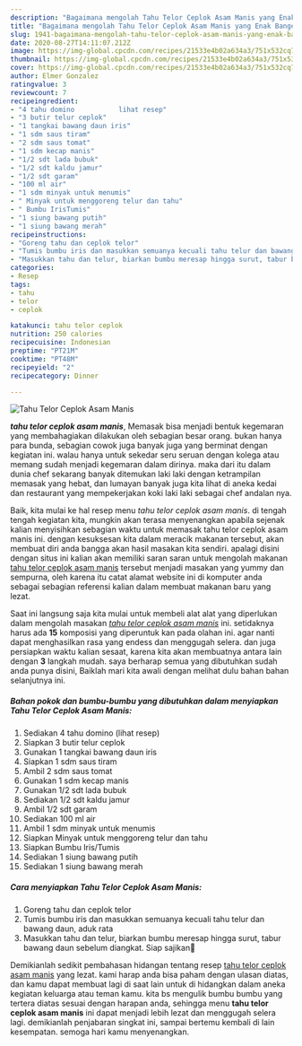 ```yaml
---
description: "Bagaimana mengolah Tahu Telor Ceplok Asam Manis yang Enak Banget"
title: "Bagaimana mengolah Tahu Telor Ceplok Asam Manis yang Enak Banget"
slug: 1941-bagaimana-mengolah-tahu-telor-ceplok-asam-manis-yang-enak-banget
date: 2020-08-27T14:11:07.212Z
image: https://img-global.cpcdn.com/recipes/21533e4b02a634a3/751x532cq70/tahu-telor-ceplok-asam-manis-foto-resep-utama.jpg
thumbnail: https://img-global.cpcdn.com/recipes/21533e4b02a634a3/751x532cq70/tahu-telor-ceplok-asam-manis-foto-resep-utama.jpg
cover: https://img-global.cpcdn.com/recipes/21533e4b02a634a3/751x532cq70/tahu-telor-ceplok-asam-manis-foto-resep-utama.jpg
author: Elmer Gonzalez
ratingvalue: 3
reviewcount: 7
recipeingredient:
- "4 tahu domino           lihat resep"
- "3 butir telur ceplok"
- "1 tangkai bawang daun iris"
- "1 sdm saus tiram"
- "2 sdm saus tomat"
- "1 sdm kecap manis"
- "1/2 sdt lada bubuk"
- "1/2 sdt kaldu jamur"
- "1/2 sdt garam"
- "100 ml air"
- "1 sdm minyak untuk menumis"
- " Minyak untuk menggoreng telur dan tahu"
- " Bumbu IrisTumis"
- "1 siung bawang putih"
- "1 siung bawang merah"
recipeinstructions:
- "Goreng tahu dan ceplok telor"
- "Tumis bumbu iris dan masukkan semuanya kecuali tahu telur dan bawang daun, aduk rata"
- "Masukkan tahu dan telur, biarkan bumbu meresap hingga surut, tabur bawang daun sebelum diangkat. Siap sajikan🙏"
categories:
- Resep
tags:
- tahu
- telor
- ceplok

katakunci: tahu telor ceplok 
nutrition: 250 calories
recipecuisine: Indonesian
preptime: "PT21M"
cooktime: "PT48M"
recipeyield: "2"
recipecategory: Dinner

---
```



![Tahu Telor Ceplok Asam Manis](https://img-global.cpcdn.com/recipes/21533e4b02a634a3/751x532cq70/tahu-telor-ceplok-asam-manis-foto-resep-utama.jpg)

<b><i>tahu telor ceplok asam manis</i></b>, Memasak bisa menjadi bentuk kegemaran yang membahagiakan dilakukan oleh sebagian besar orang. bukan hanya para bunda, sebagian cowok juga banyak juga yang berminat dengan kegiatan ini. walau hanya untuk sekedar seru seruan dengan kolega atau memang sudah menjadi kegemaran dalam dirinya. maka dari itu dalam dunia chef sekarang banyak ditemukan laki laki dengan ketrampilan memasak yang hebat, dan lumayan banyak juga kita lihat di aneka kedai dan restaurant yang mempekerjakan koki laki laki sebagai chef andalan nya.



Baik, kita mulai ke hal resep menu <i>tahu telor ceplok asam manis</i>. di tengah tengah kegiatan kita, mungkin akan terasa menyenangkan apabila sejenak kalian menyisihkan sebagian waktu untuk memasak tahu telor ceplok asam manis ini. dengan kesuksesan kita dalam meracik makanan tersebut, akan membuat diri anda bangga akan hasil masakan kita sendiri. apalagi disini dengan situs ini kalian akan memiliki saran saran untuk mengolah makanan <u>tahu telor ceplok asam manis</u> tersebut menjadi masakan yang yummy dan sempurna, oleh karena itu catat alamat website ini di komputer anda sebagai sebagian referensi kalian dalam membuat makanan baru yang lezat.


Saat ini langsung saja kita mulai untuk membeli alat alat yang diperlukan dalam mengolah masakan <u><i>tahu telor ceplok asam manis</i></u> ini. setidaknya harus ada <b>15</b> komposisi yang diperuntuk kan pada olahan ini. agar nanti dapat menghasilkan rasa yang endess dan menggugah selera. dan juga persiapkan waktu kalian sesaat, karena kita akan membuatnya antara lain dengan <b>3</b> langkah mudah. saya berharap semua yang dibutuhkan sudah anda punya disini, Baiklah mari kita awali dengan melihat dulu bahan bahan selanjutnya ini.

<!--inarticleads1-->

##### Bahan pokok dan bumbu-bumbu yang dibutuhkan dalam menyiapkan Tahu Telor Ceplok Asam Manis:

1. Sediakan 4 tahu domino           (lihat resep)
1. Siapkan 3 butir telur ceplok
1. Gunakan 1 tangkai bawang daun iris
1. Siapkan 1 sdm saus tiram
1. Ambil 2 sdm saus tomat
1. Gunakan 1 sdm kecap manis
1. Gunakan 1/2 sdt lada bubuk
1. Sediakan 1/2 sdt kaldu jamur
1. Ambil 1/2 sdt garam
1. Sediakan 100 ml air
1. Ambil 1 sdm minyak untuk menumis
1. Siapkan  Minyak untuk menggoreng telur dan tahu
1. Siapkan  Bumbu Iris/Tumis
1. Sediakan 1 siung bawang putih
1. Sediakan 1 siung bawang merah




<!--inarticleads2-->

##### Cara menyiapkan Tahu Telor Ceplok Asam Manis:

1. Goreng tahu dan ceplok telor
1. Tumis bumbu iris dan masukkan semuanya kecuali tahu telur dan bawang daun, aduk rata
1. Masukkan tahu dan telur, biarkan bumbu meresap hingga surut, tabur bawang daun sebelum diangkat. Siap sajikan🙏




Demikianlah sedikit pembahasan hidangan tentang resep <u>tahu telor ceplok asam manis</u> yang lezat. kami harap anda bisa paham dengan ulasan diatas, dan kamu dapat membuat lagi di saat lain untuk di hidangkan dalam aneka kegiatan keluarga atau teman kamu. kita bs mengulik bumbu bumbu yang tertera diatas sesuai dengan harapan anda, sehingga menu <b>tahu telor ceplok asam manis</b> ini dapat menjadi lebih lezat dan menggugah selera lagi. demikianlah penjabaran singkat ini, sampai bertemu kembali di lain kesempatan. semoga hari kamu menyenangkan.
